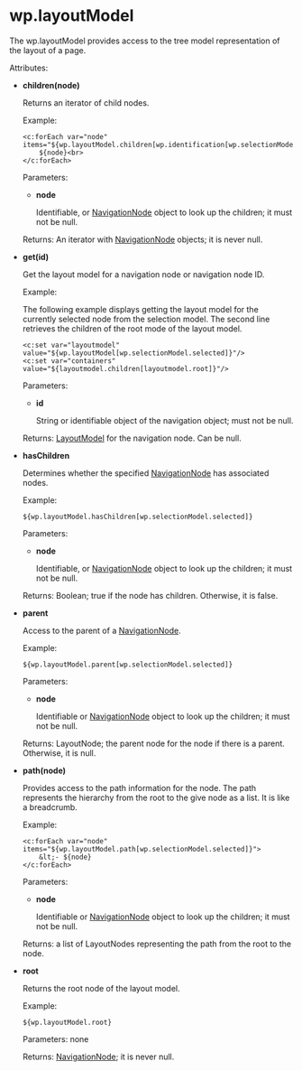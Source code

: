 # wp.layoutModel

The wp.layoutModel provides access to the tree model representation of the layout of a page.

Attributes:

-   **children\(node\)**

    Returns an iterator of child nodes.

    Example:

    ```
    <c:forEach var="node" items="${wp.layoutModel.children[wp.identification[wp.selectionModel.selected]]}">
    	${node}<br>
    </c:forEach>
    ```

    Parameters:

    -   **node**

        Identifiable, or [NavigationNode](../nav_model/themeopt_el_bean_nav_node.md) object to look up the children; it must not be null.

    Returns: An iterator with [NavigationNode](../nav_model/themeopt_el_bean_nav_node.md) objects; it is never null.

-   **get\(id\)**

    Get the layout model for a navigation node or navigation node ID.

    Example:

    The following example displays getting the layout model for the currently selected node from the selection model. The second line retrieves the children of the root mode of the layout model.

    ```
    <c:set var="layoutmodel" value="${wp.layoutModel[wp.selectionModel.selected]}"/>
    <c:set var="containers" value="${layoutmodel.children[layoutmodel.root]}"/>
    ```

    Parameters:

    -   **id**

        String or identifiable object of the navigation object; must not be null.

    Returns: [LayoutModel](index.md) for the navigation node. Can be null.

-   **hasChildren**

    Determines whether the specified [NavigationNode](../nav_model/themeopt_el_bean_nav_node.md) has associated nodes.

    Example:

    ```
    ${wp.layoutModel.hasChildren[wp.selectionModel.selected]}
    ```

    Parameters:

    -   **node**

        Identifiable, or [NavigationNode](../nav_model/themeopt_el_bean_nav_node.md) object to look up the children; it must not be null.

    Returns: Boolean; true if the node has children. Otherwise, it is false.

-   **parent**

    Access to the parent of a [NavigationNode](../nav_model/themeopt_el_bean_nav_node.md).

    Example:

    ```
    ${wp.layoutModel.parent[wp.selectionModel.selected]}
    ```

    Parameters:

    -   **node**

        Identifiable or [NavigationNode](../nav_model/themeopt_el_bean_nav_node.md) object to look up the children; it must not be null.

    Returns: LayoutNode; the parent node for the node if there is a parent. Otherwise, it is null.

-   **path\(node\)**

    Provides access to the path information for the node. The path represents the hierarchy from the root to the give node as a list. It is like a breadcrumb.

    Example:

    ```
    <c:forEach var="node" items="${wp.layoutModel.path[wp.selectionModel.selected]}">
    	&lt;- ${node}
    </c:forEach>
    ```

    Parameters:

    -   **node**

        Identifiable or [NavigationNode](../nav_model/themeopt_el_bean_nav_node.md) object to look up the children; it must not be null.

    Returns: a list of LayoutNodes representing the path from the root to the node.

-   **root**

    Returns the root node of the layout model.

    Example:

    ```
    ${wp.layoutModel.root}
    ```

    Parameters: none

    Returns: [NavigationNode](../nav_model/themeopt_el_bean_nav_node.md); it is never null.


